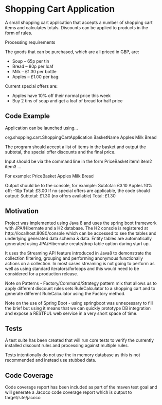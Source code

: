 # Shopping Cart Application

A small shopping cart application that accepts a number of shopping cart items and calculates totals.
Discounts can be applied to products in the form of rules.

Processing requirements

The goods that can be purchased, which are all priced in GBP, are:
- Soup – 65p per tin
- Bread – 80p per loaf
- Milk – £1.30 per bottle
- Apples – £1.00 per bag

Current special offers are:
- Apples have 10% off their normal price this week
- Buy 2 tins of soup and get a loaf of bread for half price


## Code Example

Application can be launched using...

org.shopping.cart.ShoppingCartApplication BasketName Apples Milk Bread


The program should accept a list of items in the basket and output the subtotal, the special offer discounts and the final
price.

Input should be via the command line in the form PriceBasket item1 item2 item3 ...

For example: PriceBasket Apples Milk Bread

Output should be to the console, for example:
Subtotal: £3.10
Apples 10% off: -10p
Total: £3.00
If no special offers are applicable, the code should output:
Subtotal: £1.30
(no offers available)
Total: £1.30



## Motivation

Project was implemented using Java 8 and uses the spring boot framework with JPA/Hibernate and a H2 database.
The H2 console is registered at http://localhost:8080/console which can be accessed to see the tables and underlying generated data schema & data.
Entity tables are automatically generated using JPA/Hibernate create/drop table option during start up.

It uses the Streaming API feature introduced in Java8 to demonstrate the collection filtering, grouping and performing anonymous functionally actions on a collection.
In most cases streaming is not going to perform as well as using standard iterators/forloops and this would need to be considered for a production release.

Note on Patterns - Factory/Command/Strategy pattern mix that allows us to apply different discount rules sets RuleCalculator to a shopping cart and to generate different RuleCalculator using the Factory method.

Note on the use of Spring Boot - using springboot was unnecessary to fill the brief but using it means that we can quickly prototype DB integration and expose a RESTFUL web service in a very short space of time.

## Tests

A test suite has been created that will run core tests to verify the currently installed discount rules and processing against multiple rules.

Tests intentionally do not use the in memory database as this is not recommended and instead use stubbed data.


## Code Coverage

Code coverage report has been included as part of the maven test goal and will generate a Jacoco code coverage report which is output to target/site/jacoco

